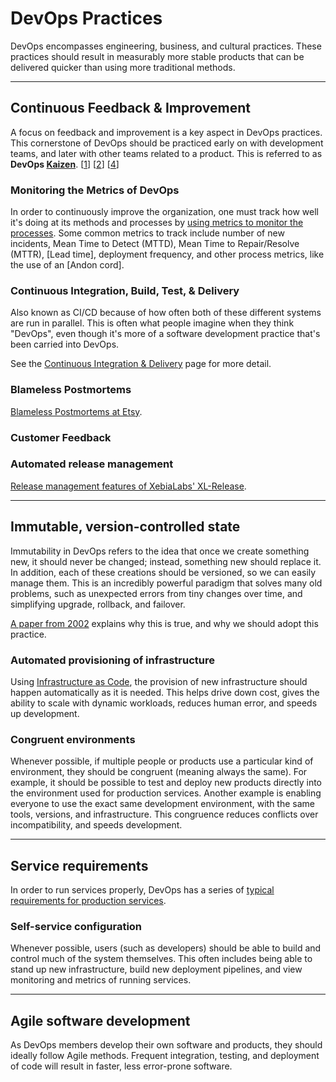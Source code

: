 # DevOps Practices

DevOps encompasses engineering, business, and cultural practices. These practices should result in measurably more stable products that can be delivered quicker than using more traditional methods.

---

## Continuous Feedback & Improvement
A focus on feedback and improvement is a key aspect in DevOps practices. This cornerstone of DevOps should be practiced early on with development teams, and later with other teams related to a product. This is referred to as **DevOps [Kaizen][5]**. \[[1]\] \[[2]\] \[[4]\]

### Monitoring the Metrics of DevOps
In order to continuously improve the organization, one must track how well it's doing at its methods and processes by [using metrics to monitor the processes][3]. Some common metrics to track include number of new incidents, Mean Time to Detect (MTTD), Mean Time to Repair/Resolve (MTTR), [Lead time], deployment frequency, and other process metrics, like the use of an [Andon cord].

### Continuous Integration, Build, Test, & Delivery
Also known as CI/CD because of how often both of these different systems are run in parallel. This is often what people imagine when they think "DevOps", even though it's more of a software development practice that's been carried into DevOps.

See the [Continuous Integration & Delivery](./ci-cd.md) page for more detail.

### Blameless Postmortems
[Blameless Postmortems at Etsy][7].

### Customer Feedback

### Automated release management
[Release management features of XebiaLabs' XL-Release][6].

---

## Immutable, version-controlled state
Immutability in DevOps refers to the idea that once we create something new, it should never be changed; instead, something new should replace it. In addition, each of these creations should be versioned, so we can easily manage them. This is an incredibly powerful paradigm that solves many old problems, such as unexpected errors from tiny changes over time, and simplifying upgrade, rollback, and failover.

[A paper from 2002](http://www.infrastructures.org/papers/turing/turing.html) explains why this is true, and why we should adopt this practice.

### Automated provisioning of infrastructure
Using [Infrastructure as Code](./infrastructure.md), the provision of new infrastructure should happen automatically as it is needed. This helps drive down cost, gives the ability to scale with dynamic workloads, reduces human error, and speeds up development.

### Congruent environments
Whenever possible, if multiple people or products use a particular kind of environment, they should be congruent (meaning always the same). For example, it should be possible to test and deploy new products directly into the environment used for production services. Another example is enabling everyone to use the exact same development environment, with the same tools, versions, and infrastructure. This congruence reduces conflicts over incompatibility, and speeds development.

---

## Service requirements
In order to run services properly, DevOps has a series of [typical requirements for production services](./services.md).

### Self-service configuration
Whenever possible, users (such as developers) should be able to build and control much of the system themselves. This often includes being able to stand up new infrastructure, build new deployment pipelines, and view monitoring and metrics of running services.

---

## Agile software development
As DevOps members develop their own software and products, they should ideally follow Agile methods. Frequent integration, testing, and deployment of code will result in faster, less error-prone software.


[1]: https://biztechmagazine.com/article/2016/06/kaizen-and-continuous-improvement-through-devops
[2]: https://www.slideshare.net/dev2ops/dev-ops-kaizen-damon-edwards
[3]: https://biztechmagazine.com/article/2016/06/metrics-businesses-need-know-adopting-devops
[4]: https://www.developer.com/mgmt/a-kaizen-approach-for-devops-how-to-help-teams-find-and-fix-their-own-problems.html
[5]: https://en.wikipedia.org/wiki/Kaizen
[6]: https://xebialabs.com/products/xl-release/features/
[7]: https://codeascraft.com/2012/05/22/blameless-postmortems/

